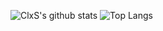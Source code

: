 ![ClxS's github stats](https://github-readme-stats.vercel.app/api?username=ClxS&count_private=true&show_icons=true&theme=dracula)
![Top Langs](https://github-readme-stats.vercel.app/api/top-langs/?username=ClxS&layout=compact&count_private=true&theme=dracula)
